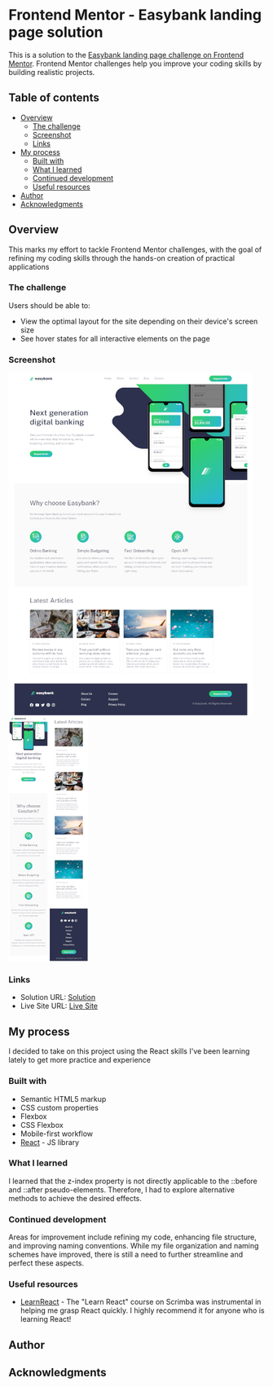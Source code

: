 # Frontend Mentor - Easybank landing page solution

This is a solution to the [Easybank landing page challenge on Frontend Mentor](https://www.frontendmentor.io/challenges/easybank-landing-page-WaUhkoDN). Frontend Mentor challenges help you improve your coding skills by building realistic projects.

## Table of contents

- [Overview](#overview)
  - [The challenge](#the-challenge)
  - [Screenshot](#screenshot)
  - [Links](#links)
- [My process](#my-process)
  - [Built with](#built-with)
  - [What I learned](#what-i-learned)
  - [Continued development](#continued-development)
  - [Useful resources](#useful-resources)
- [Author](#author)
- [Acknowledgments](#acknowledgments)

## Overview

This marks my effort to tackle Frontend Mentor challenges, with the goal of refining my coding skills through the hands-on creation of practical applications

### The challenge

Users should be able to:

- View the optimal layout for the site depending on their device's screen size
- See hover states for all interactive elements on the page

### Screenshot

![Desktop](/public/Desktop-EaseBank.png)
![Mobile](/public/mobile.png)

### Links

- Solution URL: [Solution](https://www.frontendmentor.io/solutions/easybank-landing-page-solution-8yhFs2OOE0)
- Live Site URL: [Live Site](https://65c158cd83f9d32874d22f8b--boisterous-cocada-fb28fd.netlify.app/)

## My process

I decided to take on this project using the React skills I've been learning lately to get more practice and experience

### Built with

- Semantic HTML5 markup
- CSS custom properties
- Flexbox
- CSS Flexbox
- Mobile-first workflow
- [React](https://reactjs.org/) - JS library

### What I learned

I learned that the z-index property is not directly applicable to the ::before and ::after pseudo-elements. Therefore, I had to explore alternative methods to achieve the desired effects.

### Continued development

Areas for improvement include refining my code, enhancing file structure, and improving naming conventions. While my file organization and naming schemes have improved, there is still a need to further streamline and perfect these aspects.

### Useful resources

- [LearnReact](https://scrimba.com/learn/learnreact/warm-up-add-dark-light-modes-to-reactfacts-site-co5924409bb476cc78b0d818a) -
  The "Learn React" course on Scrimba was instrumental in helping me grasp React quickly. I highly recommend it for anyone who is learning React!

## Author

<!-- - Website - [Add your name here](https://www.your-site.com)
- Frontend Mentor - [@yourusername](https://www.frontendmentor.io/profile/yourusername)
- Twitter - [@yourusername](https://www.twitter.com/yourusername) -->

## Acknowledgments
